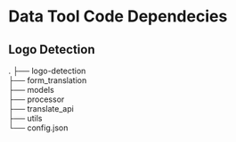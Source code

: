 # Data Tool Code Dependecies

## Logo Detection

.
    ├── logo-detection         
    ├── form_translation       
    ├── models                
    ├── processor             
    ├── translate_api       
    ├── utils                                
    └── config.json
